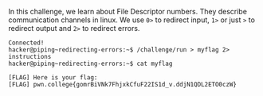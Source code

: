 In this challenge, we learn about File Descriptor numbers. They describe communication channels in linux. We use `0>` to redirect input, `1>` or just `>` to redirect output and `2>` to redirect errors.
```
Connected!
hacker@piping~redirecting-errors:~$ /challenge/run > myflag 2> instructions
hacker@piping~redirecting-errors:~$ cat myflag

[FLAG] Here is your flag:
[FLAG] pwn.college{gomrBiVNk7FhjxkCfuF22IS1d_v.ddjN1QDL2ETO0czW}
```
